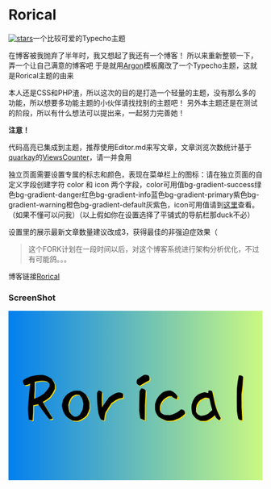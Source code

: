 # Rorical
 [![stars](https://flat.badgen.net/github/stars/Liupaperbox/Rorical?icon=github)](https://github.com/Liupaperbox/Rorical)一个比较可爱的Typecho主题

 在博客被我抛弃了半年时，我又想起了我还有一个博客！
 所以来重新整顿一下，弄一个让自己满意的博客吧
 于是就用[Argon](https://demos.creative-tim.com/argon-design-system/)模板魔改了一个Typecho主题，这就是Rorical主题的由来

 本人还是CSS和PHP渣，所以这次的目的是打造一个轻量的主题，没有那么多的功能，所以想要多功能主题的小伙伴请找找别的主题吧！
 另外本主题还是在测试的阶段，所以有什么想法可以提出来，一起努力完善她！

**注意！**

代码高亮已集成到主题，推荐使用Editor.md来写文章，文章浏览次数统计基于[quarkay](https://www.quarkay.com/)的[ViewsCounter](https://github.com/Quarkay/Typecho-ViewsCounter)，请一并食用

独立页面需要设置专属的标志和颜色，表现在菜单栏上的图标：请在独立页面的自定义字段创建字符 color 和 icon 两个字段，color可用值bg-gradient-success绿色bg-gradient-danger红色bg-gradient-info蓝色bg-gradient-primary紫色bg-gradient-warning橙色bg-gradient-default灰紫色，icon可用值请到[这里](https://demos.creative-tim.com/argon-design-system/docs/foundation/icons.html)查看。（如果不懂可以问我）（以上假如你在设置选择了平铺式的导航栏那duck不必）

设置里的展示最新文章数量建议改成3，获得最佳的非强迫症效果（

> 这个FORK计划在一段时间以后，对这个博客系统进行架构分析优化，不过有可能鸽。。。

博客链接[Rorical](https://blog.boxpaper.club/)

### ScreenShot
![ScreenShot](screenshot.png)
